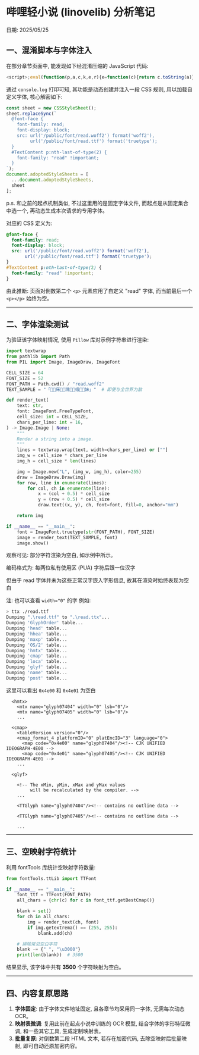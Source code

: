 # 哔哩轻小说 (linovelib) 分析笔记

日期: 2025/05/25

## 一、混淆脚本与字体注入

在部分章节页面中, 能发现如下经混淆压缩的 JavaScript 代码:

```js
<script>;eval(function(p,a,c,k,e,r){e=function(c){return c.toString(a)};if(!''.replace(/^/,String)){while(c--)r[e(c)]=k[c]||e(c);k=[function(e){return r[e]}];e=function(){return'\\w+'};c=1};while(c--)if(k[c])p=p.replace(new RegExp('\\b'+e(c)+'\\b','g'),k[c]);return p}('b 3=c d();3.e(`@0-f{0-4:1;0-g:h;i:5(\'/6/0/1.7\')8(\'7\'),5(\'/6/0/1.j\')8(\'k\')}#l p:m-n-o-q(2){0-4:"1"!r}`);9.a=[...9.a,3];',28,28,'font|read||sheet|family|url|public|woff2|format|document|adoptedStyleSheets|const|new|CSSStyleSheet|replaceSync|face|display|block|src|ttf|truetype|TextContent|nth|last|of||type|important'.split('|'),0,{}));</script>
```

通过 `console.log` 打印可知, 其功能是动态创建并注入一段 CSS 规则, 用以加载自定义字体, 核心解密如下:

```js
const sheet = new CSSStyleSheet();
sheet.replaceSync(`
  @font-face {
    font-family: read;
    font-display: block;
    src: url('/public/font/read.woff2') format('woff2'),
         url('/public/font/read.ttf') format('truetype');
  }
  #TextContent p:nth-last-of-type(2) {
    font-family: "read" !important;
  }
`);
document.adoptedStyleSheets = [
  ...document.adoptedStyleSheets,
  sheet
];
```

p.s. 和之前的起点机制类似, 不过这里用的是固定字体文件, 而起点是从固定集合中选一个, 再动态生成本次请求的专用字体。

对应的 CSS 定义为:

```css
@font-face {
  font-family: read;
  font-display: block;
  src: url('/public/font/read.woff2') format('woff2'),
       url('/public/font/read.ttf') format('truetype');
}
#TextContent p:nth-last-of-type(2) {
  font-family: "read" !important;
}
```

由此推断: 页面对倒数第二个 `<p>` 元素应用了自定义 "read" 字体, 而当前最后一个 `<p></p>` 始终为空。

---

## 二、字体渲染测试

为验证该字体映射情况, 使用 `Pillow` 库对示例字符串进行渲染:

```python
import textwrap
from pathlib import Path
from PIL import Image, ImageDraw, ImageFont

CELL_SIZE = 64
FONT_SIZE = 52
FONT_PATH = Path.cwd() / "read.woff2"
TEXT_SAMPLE = "「床瑰蛾妹」"  # 即使与全世界为敌

def render_text(
    text: str,
    font: ImageFont.FreeTypeFont,
    cell_size: int = CELL_SIZE,
    chars_per_line: int = 16,
) -> Image.Image | None:
    """
    Render a string into a image.
    """
    lines = textwrap.wrap(text, width=chars_per_line) or [""]
    img_w = cell_size * chars_per_line
    img_h = cell_size * len(lines)

    img = Image.new("L", (img_w, img_h), color=255)
    draw = ImageDraw.Draw(img)
    for row, line in enumerate(lines):
        for col, ch in enumerate(line):
            x = (col + 0.5) * cell_size
            y = (row + 0.5) * cell_size
            draw.text((x, y), ch, font=font, fill=0, anchor="mm")

    return img

if __name__ == "__main__":
    font = ImageFont.truetype(str(FONT_PATH), FONT_SIZE)
    image = render_text(TEXT_SAMPLE, font)
    image.show()
```

观察可见: 部分字符渲染为空白, 如示例中所示。

编码格式为: 每两位私有使用区 (PUA) 字符后跟一位汉字

但由于 read 字体并未为这些正常汉字嵌入字形信息, 故其在渲染时始终表现为空白

注: 也可以查看 `width="0"` 的字 例如:

```bash
> ttx ./read.ttf
Dumping ".\read.ttf" to ".\read.ttx"...
Dumping 'GlyphOrder' table...
Dumping 'head' table...
Dumping 'hhea' table...
Dumping 'maxp' table...
Dumping 'OS/2' table...
Dumping 'hmtx' table...
Dumping 'cmap' table...
Dumping 'loca' table...
Dumping 'glyf' table...
Dumping 'name' table...
Dumping 'post' table...
```

这里可以看出 `0x4e00` 和 `0x4e01` 为空白

```ttx
  <hmtx>
    <mtx name="glyph07404" width="0" lsb="0"/>
    <mtx name="glyph07405" width="0" lsb="0"/>
    ...

  <cmap>
    <tableVersion version="0"/>
    <cmap_format_4 platformID="0" platEncID="3" language="0">
      <map code="0x4e00" name="glyph07404"/><!-- CJK UNIFIED IDEOGRAPH-4E00 -->
      <map code="0x4e01" name="glyph07405"/><!-- CJK UNIFIED IDEOGRAPH-4E01 -->
    ...

  <glyf>

    <!-- The xMin, yMin, xMax and yMax values
         will be recalculated by the compiler. -->
    ...

    <TTGlyph name="glyph07404"/><!-- contains no outline data -->

    <TTGlyph name="glyph07405"/><!-- contains no outline data -->

    ...
```

---

## 三、空映射字符统计

利用 fontTools 库统计空映射字符数量:

```python
from fontTools.ttLib import TTFont

if __name__ == "__main__":
    font_ttf = TTFont(FONT_PATH)
    all_chars = {chr(c) for c in font_ttf.getBestCmap()}

    blank = set()
    for ch in all_chars:
        img = render_text(ch, font)
        if img.getextrema() == (255, 255):
            blank.add(ch)

    # 排除常见空白字符
    blank -= {" ", "\u3000"}
    print(len(blank))  # 3500
```

结果显示, 该字体中共有 **3500** 个字符映射为空白。

---

## 四、内容复原思路

1. **字体固定**: 由于字体文件地址固定, 且各章节均采用同一字体, 无需每次动态 OCR。
2. **映射表微调**: 复用此前在起点小说中训练的 OCR 模型, 结合字体的字形特征微调, 和一些其它工具, 生成定制映射表。
3. **批量复原**: 对倒数第二段 HTML 文本, 若存在加密代码, 去除空映射后批量映射, 即可自动还原加密内容。
